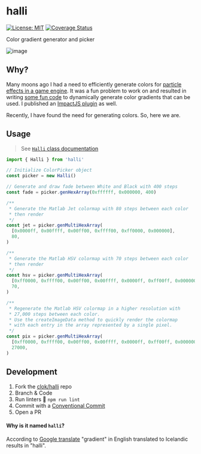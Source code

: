 # halli
[![License: MIT](https://img.shields.io/badge/License-MIT-brightgreen.svg)](https://github.com/clok/halli/blob/master/LICENSE)
[![Coverage Status](https://coveralls.io/repos/github/clok/halli/badge.svg)](https://coveralls.io/github/clok/halli)

Color gradient generator and picker

![image](https://clokwork.net/images/color-select-sample.png)

## Why?

Many moons ago I had a need to efficiently generate colors for [particle effects in a game engine](https://clokwork.net/articles/sublime-text-emacs/).
It was a fun problem to work on and resulted in writing [some fun code](https://clokwork.net/articles/simplifying-color-selection/) to
dynamically generate color gradients that can be used. I published an [ImpactJS plugin](https://github.com/clok/impactjs-color-picker) as well. 

Recently, I have found the need for generating colors. So, here we are.

## Usage

> See [`Halli` class documentation](./docs/classes/Halli.md)

```typescript
import { Halli } from 'halli'

// Initialize ColorPicker object
const picker = new Halli()

// Generate and draw fade between White and Black with 400 steps
const fade = picker.genHexArray(0xffffff, 0x000000, 400)

/**
 * Generate the Matlab Jet colormap with 80 steps between each color
 * then render
 */
const jet = picker.genMultiHexArray(
  [0x0000ff, 0x00ffff, 0x00ff00, 0xffff00, 0xff0000, 0x000000],
  80,
)

/**
 * Generate the Matlab HSV colormap with 70 steps between each color
 * then render
 */
const hsv = picker.genMultiHexArray(
  [0xff0000, 0xffff00, 0x00ff00, 0x00ffff, 0x0000ff, 0xff00ff, 0x000000],
  70,
)

/**
 * Regenerate the Matlab HSV colormap in a higher resolution with
 * 27,000 steps between each color.
 * Use the createImageData method to quickly render the colormap
 * with each entry in the array represented by a single pixel.
 */
const pix = picker.genMultiHexArray(
  [0xff0000, 0xffff00, 0x00ff00, 0x00ffff, 0x0000ff, 0xff00ff, 0x000000],
  27000,
)
```

## Development

1. Fork the [clok/halli](https://github.com/clok/halli) repo
2. Branch & Code
3. Run linters :broom: `npm run lint`
4. Commit with a [Conventional Commit](https://www.conventionalcommits.org/en/v1.0.0/)
5. Open a PR

#### Why is it named `halli`?

According to [Google translate](https://www.google.com/search?q=gradient+in+icelandic) "gradient" in English translated to Icelandic results in "halli".
